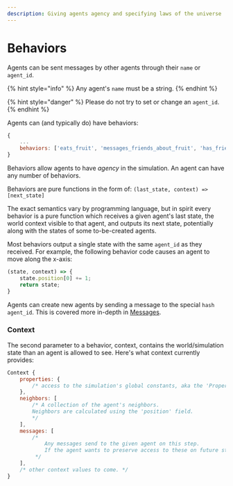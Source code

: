 ```yaml
---
description: Giving agents agency and specifying laws of the universe
---
```


# Behaviors

Agents can be sent messages by other agents through their `name` or `agent_id`.

{% hint style="info" %}
Any agent's `name` must be a string.
{% endhint %}

{% hint style="danger" %}
Please do not try to set or change an `agent_id`. 
{% endhint %}

Agents can \(and typically do\) have behaviors:

```javascript
{
    ...
    behaviors: ['eats_fruit', 'messages_friends_about_fruit', 'has_friends']
}
```

Behaviors allow agents to have _agency_ in the simulation. An agent can have any number of behaviors.

Behaviors are pure functions in the form of: `(last_state, context) => [next_state]`

The exact semantics vary by programming language, but in spirit every behavior is a pure function which receives a given agent's last state, the world context visible to that agent, and outputs its next state, potentially along with the states of some to-be-created agents.

Most behaviors output a single state with the same `agent_id` as they received. For example, the following behavior code causes an agent to move along the x-axis:

```javascript
(state, context) => {
    state.position[0] += 1;
    return state;
}
```

Agents can create new agents by sending a message to the special `hash` `agent_id`. This is covered more in-depth in [Messages](../agent-messages/handling-messages.md).



### Context

The second parameter to a behavior, context, contains the world/simulation state than an agent is allowed to see. Here's what context currently provides:

```javascript
Context {
    properties: {
        /* access to the simulation's global constants, aka the 'Properties' tab. */
    },
    neighbors: [
        /* A collection of the agent's neighbors.
        Neighbors are calculated using the 'position' field.
        */
    ],
    messages: [
        /*  
            Any messages send to the given agent on this step.
            If the agent wants to preserve access to these on future steps, they'll need to store them in their own state.
         */
    ],
    /* other context values to come. */
}
```

### 

